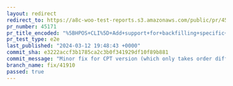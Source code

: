 ```yaml
---
layout: redirect
redirect_to: https://a8c-woo-test-reports.s3.amazonaws.com/public/pr/45171/e2e/index.html
pr_number: 45171
pr_title_encoded: "%5BHPOS+CLI%5D+Add+support+for+backfilling+specific+properties+or+metadata"
pr_test_type: e2e
last_published: "2024-03-12 19:48:43 +0000"
commit_sha: e3222accf3b1785ca2c3b0f341929df10f89b881
commit_message: "Minor fix for CPT version (which only takes order differences into ac…"
branch_name: fix/41910
passed: true
---
```

